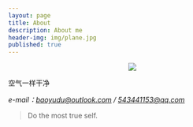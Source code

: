 ```yaml
---
layout: page
title: About
description: About me
header-img: img/plane.jpg
published: true
---
```


<center>
    <p><img src="http://dreamofbook.qiniudn.com/Zero.png" align="center"></p>
</center>



空气一样干净

*e-mail：baoyudu@outlook.com / 543441153@qq.com*



> Do the most true self.

